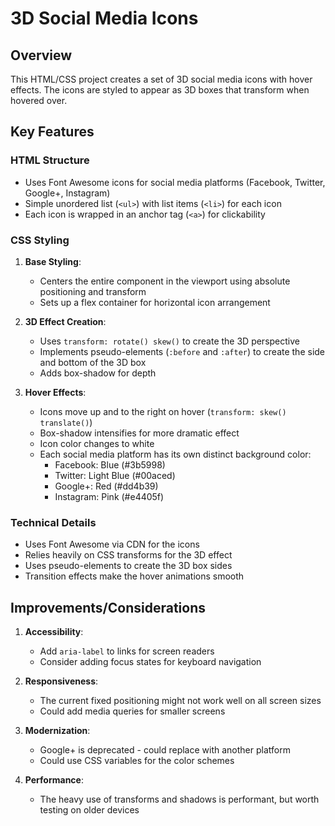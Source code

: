 # 3D Social Media Icons

## Overview
This HTML/CSS project creates a set of 3D social media icons with hover effects. The icons are styled to appear as 3D boxes that transform when hovered over.

## Key Features

### HTML Structure
- Uses Font Awesome icons for social media platforms (Facebook, Twitter, Google+, Instagram)
- Simple unordered list (`<ul>`) with list items (`<li>`) for each icon
- Each icon is wrapped in an anchor tag (`<a>`) for clickability

### CSS Styling
1. **Base Styling**:
   - Centers the entire component in the viewport using absolute positioning and transform
   - Sets up a flex container for horizontal icon arrangement

2. **3D Effect Creation**:
   - Uses `transform: rotate() skew()` to create the 3D perspective
   - Implements pseudo-elements (`:before` and `:after`) to create the side and bottom of the 3D box
   - Adds box-shadow for depth

3. **Hover Effects**:
   - Icons move up and to the right on hover (`transform: skew() translate()`)
   - Box-shadow intensifies for more dramatic effect
   - Icon color changes to white
   - Each social media platform has its own distinct background color:
     - Facebook: Blue (#3b5998)
     - Twitter: Light Blue (#00aced)
     - Google+: Red (#dd4b39)
     - Instagram: Pink (#e4405f)

### Technical Details
- Uses Font Awesome via CDN for the icons
- Relies heavily on CSS transforms for the 3D effect
- Uses pseudo-elements to create the 3D box sides
- Transition effects make the hover animations smooth

## Improvements/Considerations
1. **Accessibility**:
   - Add `aria-label` to links for screen readers
   - Consider adding focus states for keyboard navigation

2. **Responsiveness**:
   - The current fixed positioning might not work well on all screen sizes
   - Could add media queries for smaller screens

3. **Modernization**:
   - Google+ is deprecated - could replace with another platform
   - Could use CSS variables for the color schemes

4. **Performance**:
   - The heavy use of transforms and shadows is performant, but worth testing on older devices

